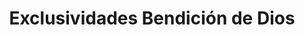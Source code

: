 ---
title: "Exclusividades Bendición de Dios"
url: /quetzaltenango/exclusividades-bendicion-de-dios/
shop: ropa
---